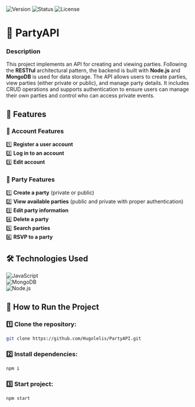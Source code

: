![Version](https://img.shields.io/badge/version-v1.0.0-blue.svg) ![Status](https://img.shields.io/badge/status-complete-brightgreen.svg) ![License](https://img.shields.io/badge/license-MIT-green.svg)

# 🎉 PartyAPI

### Description  
This project implements an API for creating and viewing parties. Following the **RESTful** architectural pattern, the backend is built with **Node.js** and **MongoDB** is used for data storage. The API allows users to create parties, view parties (either private or public), and manage party details. It includes CRUD operations and supports authentication to ensure users can manage their own parties and control who can access private events.

## 🚀 Features

### 👤 Account Features  
1️⃣ **Register a user account**  
2️⃣ **Log in to an account**  
3️⃣ **Edit account**

### 🎉 Party Features  
1️⃣ **Create a party** (private or public)  
2️⃣ **View available parties** (public and private with proper authentication)  
3️⃣ **Edit party information**  
4️⃣ **Delete a party**  
5️⃣ **Search parties**  
6️⃣ **RSVP to a party**  

## 🛠️ Technologies Used  
![JavaScript](https://img.shields.io/badge/javascript-%23323330.svg?style=for-the-badge&logo=javascript&logoColor=%23F7DF1E)  
![MongoDB](https://img.shields.io/badge/MongoDB-47A248?style=for-the-badge&logo=mongodb&logoColor=white)  
![Node.js](https://img.shields.io/badge/Node.js-339933?style=for-the-badge&logo=node.js&logoColor=white)

## 📂 How to Run the Project

### 1️⃣ Clone the repository:
```bash
git clone https://github.com/Hugolelis/PartyAPI.git
````
### 2️⃣ Install dependencies:
```bash
npm i
````
### 3️⃣ Start project: 
```bash
npm start
````
